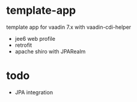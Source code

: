 # template-app
template app for vaadin 7.x with vaadin-cdi-helper
 * jee6 web profile
 * retrofit
 * apache shiro with JPARealm
 
# todo
 * JPA integration
